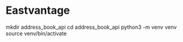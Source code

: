 # Eastvantage
mkdir address_book_api
cd address_book_api
python3 -m venv venv
source venv/bin/activate
